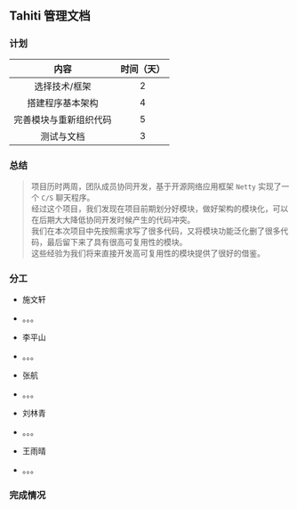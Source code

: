 ## Tahiti 管理文档

### 计划


| 内容 | 时间（天）| 
| :---: |:---:| 
| 选择技术/框架 | 2 | 
| 搭建程序基本架构 | 4 | 
| 完善模块与重新组织代码 | 5 |
| 测试与文档 | 3 | 
  
### 总结
> 项目历时两周，团队成员协同开发，基于开源网络应用框架 `Netty` 实现了一个 `C/S` 聊天程序。  
经过这个项目，我们发现在项目前期划分好模块，做好架构的模块化，可以在后期大大降低协同开发时候产生的代码冲突。  
我们在本次项目中先按照需求写了很多代码，又将模块功能泛化删了很多代码，最后留下来了具有很高可复用性的模块。   
这些经验为我们将来直接开发高可复用性的模块提供了很好的借鉴。
  


### 分工 
- 施文轩
 + 。。。  
- 李平山  
 + 。。。
- 张航
 + 。。。
- 刘林青
 + 。。。
- 王雨晴 
 + 。。。

### 完成情况